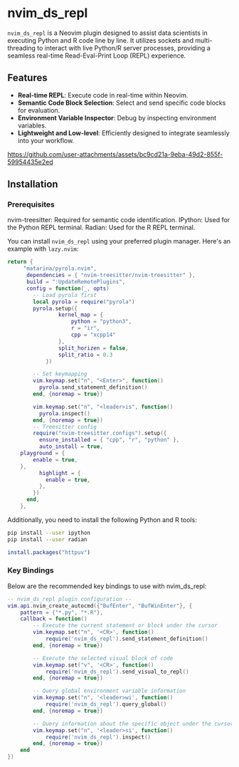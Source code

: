 # nvim_ds_repl

`nvim_ds_repl` is a Neovim plugin designed to assist data scientists in executing Python and R code line by line. It utilizes sockets and multi-threading to interact with live Python/R server processes, providing a seamless real-time Read-Eval-Print Loop (REPL) experience.

## Features

- **Real-time REPL**: Execute code in real-time within Neovim.
- **Semantic Code Block Selection**: Select and send specific code blocks for evaluation.
- **Environment Variable Inspector**: Debug by inspecting environment variables.
- **Lightweight and Low-level**: Efficiently designed to integrate seamlessly into your workflow.

https://github.com/user-attachments/assets/bc9cd21a-9eba-49d2-855f-59954435e2ed



## Installation
### Prerequisites
nvim-treesitter: Required for semantic code identification.
IPython: Used for the Python REPL terminal.
Radian: Used for the R REPL terminal.

You can install `nvim_ds_repl` using your preferred plugin manager. Here's an example with `lazy.nvim`:

```lua
return {
     "matarina/pyrola.nvim",
      dependencies = { "nvim-treesitter/nvim-treesitter" },
      build = ":UpdateRemotePlugins",
      config = function(_, opts)
        -- Load pyrola first
        local pyrola = require("pyrola")
        pyrola.setup({
                kernel_map = {
                    python = "python3",
                    r = "ir",
                    cpp = "xcpp14"
                },
                split_horizen = false,
                split_ratio = 0.3
            })

        -- Set keymapping
        vim.keymap.set("n", "<Enter>", function()
          pyrola.send_statement_definition()
        end, {noremap = true})

        vim.keymap.set("n", "<leader>is", function()
          pyrola.inspect()
        end, {noremap = true})
        -- Treesitter config
        require("nvim-treesitter.configs").setup({
          ensure_installed = { "cpp", "r", "python" },
          auto_install = true,
    playground = {
        enable = true,
    },
          highlight = {
            enable = true,
          },
        })
      end,
    },
```



Additionally, you need to install the following Python and R tools:

```bash
pip install --user ipython
pip install --user radian
```

```R
install.packages("httpuv")
```

### Key Bindings

Below are the recommended key bindings to use with nvim_ds_repl:


```lua
-- nvim_ds_repl plugin configuration --
vim.api.nvim_create_autocmd({"BufEnter", "BufWinEnter"}, {
    pattern = {"*.py", "*.R"},
    callback = function()
        -- Execute the current statement or block under the cursor
        vim.keymap.set("n", '<CR>', function() 
            require('nvim_ds_repl').send_statement_definition() 
        end, {noremap = true})

        -- Execute the selected visual block of code
        vim.keymap.set("v", '<CR>', function() 
            require('nvim_ds_repl').send_visual_to_repl() 
        end, {noremap = true})

        -- Query global environment variable information
        vim.keymap.set("n", '<leader>wi', function() 
            require('nvim_ds_repl').query_global() 
        end, {noremap = true})

        -- Query information about the specific object under the cursor
        vim.keymap.set("n", '<leader>si', function() 
            require('nvim_ds_repl').inspect() 
        end, {noremap = true})
    end
})
```






